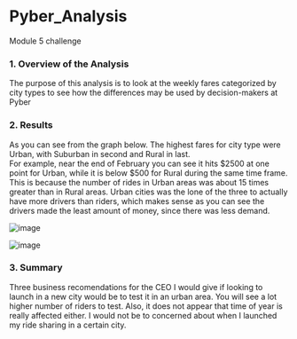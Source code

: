# Pyber_Analysis
Module 5 challenge

### 1. Overview of the Analysis 

The purpose of this analysis is to look at the weekly fares categorized by city types to see how the differences may be used by decision-makers at Pyber

### 2. Results 

As you can see from the graph below.  The highest fares for city type were Urban, with Suburban in second and Rural in last.  
For example, near the end of February you can see it hits $2500 at one point for Urban, while it is below $500 for Rural during the same time frame.
This is because the number of rides in Urban areas was about 15 times greater than in Rural areas.  Urban cities was the lone of the three to actually
have more drivers than riders, which makes sense as you can see the drivers made the least amount of money, since there was less demand.

![image](https://user-images.githubusercontent.com/108240844/201565059-ac3b2622-4aa5-4ba1-9054-4ed69411b266.png)

![image](https://user-images.githubusercontent.com/108240844/201565115-8305831b-acde-4dd3-87c5-311c803024d8.png)




### 3. Summary 

Three business recomendations for the CEO I would give if looking to launch in a new city would be to test it in an urban area.  You will see a lot higher number of riders to test.  Also, it does not appear that time of year is really affected either.  I would not be to concerned about when I launched my ride sharing in a certain city.  
